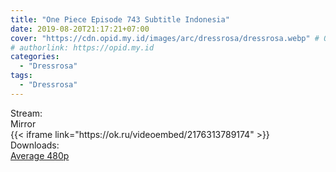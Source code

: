 ```yaml
---
title: "One Piece Episode 743 Subtitle Indonesia"
date: 2019-08-20T21:17:21+07:00
cover: "https://cdn.opid.my.id/images/arc/dressrosa/dressrosa.webp" # Optional, cover
# authorlink: https://opid.my.id
categories:
  - "Dressrosa"
tags:
  - "Dressrosa"
---
```

<div class="ui menu violet borderless inverted">
  <div class="header item active">
        Stream:
    </div>
  <a class="item nounderline active" data-tab="mirror">
    <i class="odnoklassniki icon"></i> Mirror
  </a>
<div class="ui bottom attached tab segment active" style="border:0 !important;" data-tab="mirror">
{{< iframe link="https://ok.ru/videoembed/2176313789174" >}}
</div>
<div class="ui menu violet borderless inverted">
  <div class="header item active">
        Downloads:
    </div>
  <a class="item nounderline" href="https://ouo.io/jKVKvb" target="_blank" rel="dofollow"><i class="google drive icon"></i>
    Average 480p</a>
</div>